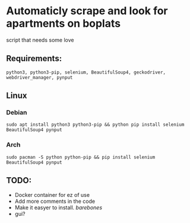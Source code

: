 <h1>Automaticly scrape and look for apartments on boplats</h1>
<p>
script that needs some love
</p>
<h2>Requirements:</h2>

	python3, python3-pip, selenium, BeautifulSoup4, geckodriver, webdriver_manager, pynput

<h2>Linux</h2>
<h3>Debian</h3>

	sudo apt install python3 python3-pip && python pip install selenium BeautifulSoup4 pynput

<h3>Arch</h3>

	sudo pacman -S python python-pip && pip install selenium BeautifulSoup4 pynput

<h2>TODO:</h2>
<ul>
	<li>Docker container for ez of use</li>
	<li>Add more comments in the code</li>
	<li>Make it easyer to install. <i>barebones</i> </li>
	<li>gui?</li>
</ul>

